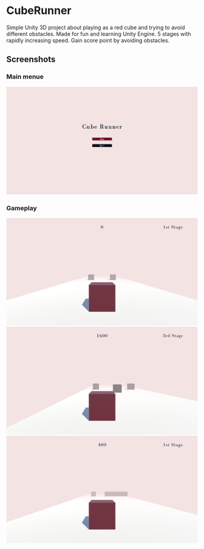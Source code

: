# CubeRunner
Simple Unity 3D project about playing as a red cube and trying to avoid different obstacles. Made for fun and learning Unity Engine. 5 stages with rapidly increasing speed. Gain score point by avoiding obstacles.

## Screenshots
### Main menue
![Main menue](Screenshots/main_menue.png?raw=true)

### Gameplay
![Gameplay 1](Screenshots/gameplay_1.png?raw=true)
![Gameplay 1](Screenshots/gameplay_2.png?raw=true)
![Gameplay 1](Screenshots/gameplay_3.png?raw=true)